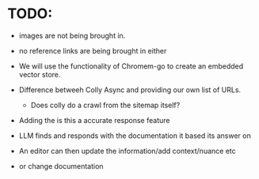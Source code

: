 
# TODO:

- images are not being brought in.
- no reference links are being brought in either  

- We will use the functionality of Chromem-go to create an embedded vector store.

- Difference betweeh Colly Async and providing our own list of URLs.
  - Does colly do a crawl from the sitemap itself?

- Adding the is this a accurate response feature
- LLM finds and responds with the documentation it based its answer on
- An editor can then update the information/add context/nuance etc
- or change documentation

